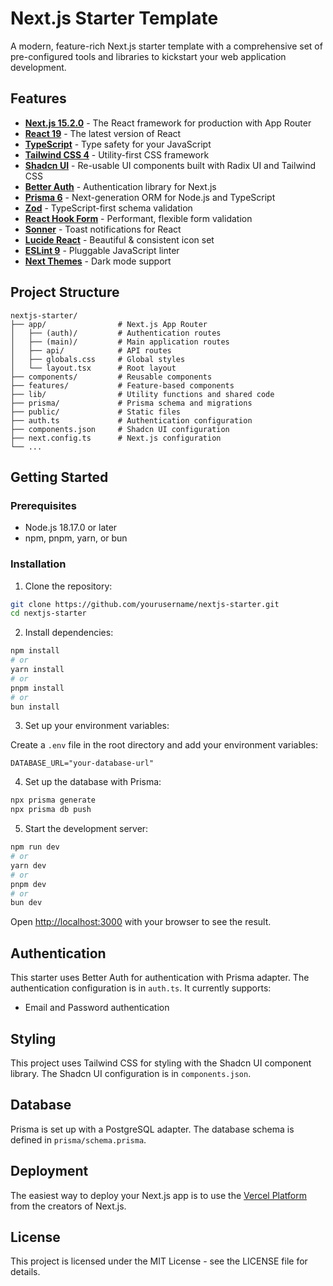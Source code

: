# Next.js Starter Template

A modern, feature-rich Next.js starter template with a comprehensive set of pre-configured tools and libraries to kickstart your web application development.

## Features

- **[Next.js 15.2.0](https://nextjs.org/)** - The React framework for production with App Router
- **[React 19](https://react.dev/)** - The latest version of React
- **[TypeScript](https://www.typescriptlang.org/)** - Type safety for your JavaScript
- **[Tailwind CSS 4](https://tailwindcss.com/)** - Utility-first CSS framework
- **[Shadcn UI](https://ui.shadcn.com/)** - Re-usable UI components built with Radix UI and Tailwind CSS
- **[Better Auth](https://github.com/better-auth/better-auth)** - Authentication library for Next.js
- **[Prisma 6](https://www.prisma.io/)** - Next-generation ORM for Node.js and TypeScript
- **[Zod](https://zod.dev/)** - TypeScript-first schema validation
- **[React Hook Form](https://react-hook-form.com/)** - Performant, flexible form validation
- **[Sonner](https://sonner.emilkowal.ski/)** - Toast notifications for React
- **[Lucide React](https://lucide.dev/)** - Beautiful & consistent icon set
- **[ESLint 9](https://eslint.org/)** - Pluggable JavaScript linter
- **[Next Themes](https://github.com/pacocoursey/next-themes)** - Dark mode support

## Project Structure

```
nextjs-starter/
├── app/                # Next.js App Router
│   ├── (auth)/         # Authentication routes
│   ├── (main)/         # Main application routes
│   ├── api/            # API routes
│   ├── globals.css     # Global styles
│   └── layout.tsx      # Root layout
├── components/         # Reusable components
├── features/           # Feature-based components
├── lib/                # Utility functions and shared code
├── prisma/             # Prisma schema and migrations
├── public/             # Static files
├── auth.ts             # Authentication configuration
├── components.json     # Shadcn UI configuration
├── next.config.ts      # Next.js configuration
└── ...
```

## Getting Started

### Prerequisites

- Node.js 18.17.0 or later
- npm, pnpm, yarn, or bun

### Installation

1. Clone the repository:

```bash
git clone https://github.com/yourusername/nextjs-starter.git
cd nextjs-starter
```

2. Install dependencies:

```bash
npm install
# or
yarn install
# or
pnpm install
# or
bun install
```

3. Set up your environment variables:

Create a `.env` file in the root directory and add your environment variables:

```
DATABASE_URL="your-database-url"
```

4. Set up the database with Prisma:

```bash
npx prisma generate
npx prisma db push
```

5. Start the development server:

```bash
npm run dev
# or
yarn dev
# or
pnpm dev
# or
bun dev
```

Open [http://localhost:3000](http://localhost:3000) with your browser to see the result.

## Authentication

This starter uses Better Auth for authentication with Prisma adapter. The authentication configuration is in `auth.ts`. It currently supports:

- Email and Password authentication

## Styling

This project uses Tailwind CSS for styling with the Shadcn UI component library. The Shadcn UI configuration is in `components.json`.

## Database

Prisma is set up with a PostgreSQL adapter. The database schema is defined in `prisma/schema.prisma`.

## Deployment

The easiest way to deploy your Next.js app is to use the [Vercel Platform](https://vercel.com/) from the creators of Next.js.

## License

This project is licensed under the MIT License - see the LICENSE file for details.
